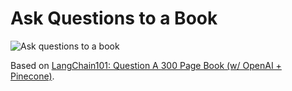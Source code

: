 # Ask Questions to a Book

![Ask questions to a book](https://user-images.githubusercontent.com/13332903/230376151-58f5f94d-bd79-4351-8320-4529dcb03e9b.png)

Based on [LangChain101: Question A 300 Page Book (w/ OpenAI + Pinecone)](https://youtu.be/h0DHDp1FbmQ).


